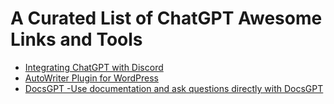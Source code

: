 # A Curated List of ChatGPT Awesome Links and Tools


- [Integrating ChatGPT with Discord](https://discord.bots.gg/bots/1053015370115588147)
- [AutoWriter Plugin for WordPress](https://autowriter.tech/)
- [DocsGPT -Use documentation and ask questions directly with DocsGPT](https://github.com/arc53/docsgpt)

